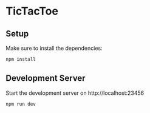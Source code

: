 # TicTacToe

## Setup

Make sure to install the dependencies:

```bash
npm install
```

## Development Server

Start the development server on http://localhost:23456

```bash
npm run dev
```
